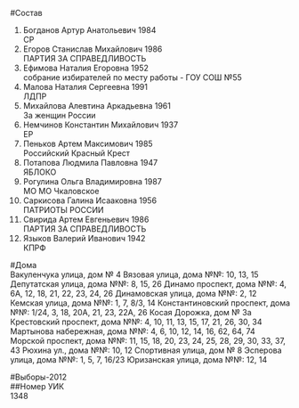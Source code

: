 #Состав  
1. Богданов Артур Анатольевич 1984  
    СР  
2. Егоров Станислав Михайлович 1986  
    ПАРТИЯ ЗА СПРАВЕДЛИВОСТЬ  
3. Ефимова Наталия Егоровна 1952  
    собрание избирателей по месту работы - ГОУ СОШ №55  
4. Малова Наталия Сергеевна 1991  
    ЛДПР  
5. Михайлова Алевтина Аркадьевна 1961  
    За женщин России  
6. Немчинов Константин Михайлович 1937  
    ЕР  
7. Пеньков Артем Максимович 1985  
    Российский Красный Крест  
8. Потапова Людмила Павловна 1947  
    ЯБЛОКО  
9. Рогулина Ольга Владимировна 1987  
    МО МО Чкаловское  
10. Саркисова Галина Исааковна 1956  
    ПАТРИОТЫ РОССИИ  
11. Свирида Артем Евгеньевич 1986  
    ПАРТИЯ ЗА СПРАВЕДЛИВОСТЬ  
12. Языков Валерий Иванович 1942  
    КПРФ  
  
#Дома  
Вакуленчука улица, дом № 4 Вязовая улица, дома №№: 10, 13, 15 Депутатская улица, дома №№: 8, 15, 26 Динамо проспект, дома №№: 4, 6А, 12, 18, 21, 22, 23, 24, 26  Динамовская улица, дома №№: 2, 12 Кемская улица, дома №№: 1, 7, 8/3, 14 Константиновский проспект, дома №№: 1/24, 3, 18, 20А, 21, 23,  22А, 26 Косая Дорожка, дом № 3а Крестовский проспект, дома №№: 4, 10, 11, 13, 15, 17, 21, 26, 30,  34 Мартынова набережная, дома №№: 4, 6, 10, 12, 14, 16, 62, 64, 74 Морской проспект, дома №№: 11, 15, 18, 20, 23, 24, 25, 28, 29, 30, 33, 37, 43 Рюхина ул., дома №№: 10, 12 Спортивная улица, дом № 8 Эсперова улица, дома №№: 1, 5, 7, 16/23 Юризанская улица, дома №№: 12, 14  
  
#Выборы-2012  
##Номер УИК  
1348  
